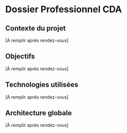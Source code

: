 # Dossier Professionnel CDA

## Contexte du projet
[À remplir après rendez-vous]

## Objectifs
[À remplir après rendez-vous]

## Technologies utilisées
[À remplir après rendez-vous]

## Architecture globale
[À remplir après rendez-vous]
